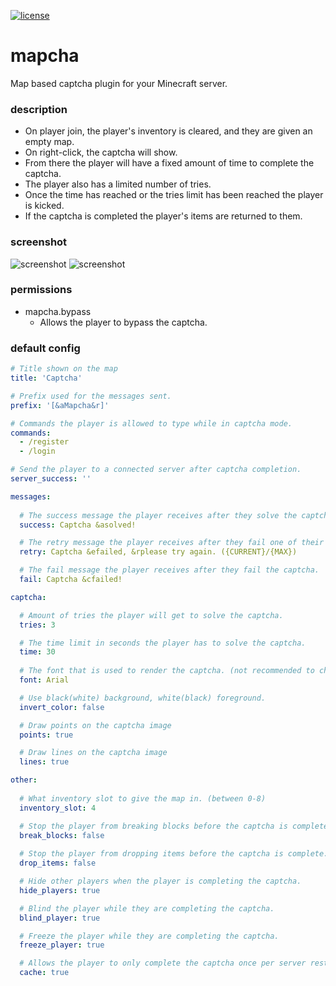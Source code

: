 [![license](https://img.shields.io/github/license/mashape/apistatus.svg)](LICENSE)

# mapcha

Map based captcha plugin for your Minecraft server.

### description

- On player join, the player's inventory is cleared, and they are given an empty map.
- On right-click, the captcha will show.
- From there the player will have a fixed amount of time to complete the captcha.
- The player also has a limited number of tries.
- Once the time has reached or the tries limit has been reached the player is kicked.
- If the captcha is completed the player's items are returned to them.

### screenshot

![screenshot](https://user-images.githubusercontent.com/26406334/141121824-4834f3f2-bdbd-4390-b175-5d50c6119f76.png)
![screenshot](https://user-images.githubusercontent.com/26406334/141121799-10fc1365-650a-4506-8189-c6abe7f50605.png)

### permissions

* mapcha.bypass
    * Allows the player to bypass the captcha.

### default config

```yaml
# Title shown on the map
title: 'Captcha'

# Prefix used for the messages sent.
prefix: '[&aMapcha&r]'

# Commands the player is allowed to type while in captcha mode.
commands:
  - /register
  - /login

# Send the player to a connected server after captcha completion.
server_success: ''

messages:
  
  # The success message the player receives after they solve the captcha.
  success: Captcha &asolved!

  # The retry message the player receives after they fail one of their tries.
  retry: Captcha &efailed, &rplease try again. ({CURRENT}/{MAX})

  # The fail message the player receives after they fail the captcha.
  fail: Captcha &cfailed!

captcha:

  # Amount of tries the player will get to solve the captcha.
  tries: 3

  # The time limit in seconds the player has to solve the captcha.
  time: 30
  
  # The font that is used to render the captcha. (not recommended to change)
  font: Arial

  # Use black(white) background, white(black) foreground.
  invert_color: false

  # Draw points on the captcha image
  points: true

  # Draw lines on the captcha image
  lines: true

other:
  
  # What inventory slot to give the map in. (between 0-8)
  inventory_slot: 4

  # Stop the player from breaking blocks before the captcha is complete.
  break_blocks: false
  
  # Stop the player from dropping items before the captcha is complete.
  drop_items: false

  # Hide other players when the player is completing the captcha.
  hide_players: true

  # Blind the player while they are completing the captcha.
  blind_player: true

  # Freeze the player while they are completing the captcha.
  freeze_player: true

  # Allows the player to only complete the captcha once per server restart.
  cache: true
```
